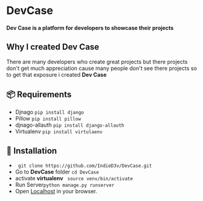 # DevCase
#### Dev Case is a platform for developers to showcase their projects

## Why I created Dev Case
There are many developers who create great projects but there projects don't get much appreciation cause many people don't see there projects so to get that exposure i created __Dev Case__

## 📦 Requirements
* Djnago         `pip install django`
* Pillow         `pip install pillow`
* djnago-allauth `pip install django-allauth`
* Virtualenv     `pip install virtulaenv`

## 📩 Installation
- ` git clone https://github.com/IndieD3v/DevCase.git`
- Go to __DevCase__ folder `cd DevCase`
- activate **virtualenv** ` source venv/bin/activate`
- Run Server`python manage.py runserver`
- Open [Localhost](http://127.0.0.1:8000/home) in your browser.



